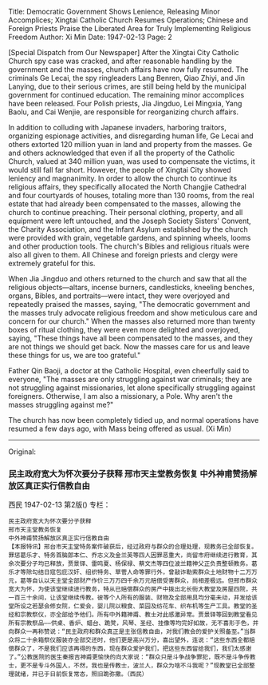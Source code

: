 Title: Democratic Government Shows Lenience, Releasing Minor Accomplices; Xingtai Catholic Church Resumes Operations; Chinese and Foreign Priests Praise the Liberated Area for Truly Implementing Religious Freedom
Author: Xi Min
Date: 1947-02-13
Page: 2

[Special Dispatch from Our Newspaper] After the Xingtai City Catholic Church spy case was cracked, and after reasonable handling by the government and the masses, church affairs have now fully resumed. The criminals Ge Lecai, the spy ringleaders Lang Benren, Qiao Zhiyi, and Jin Lanying, due to their serious crimes, are still being held by the municipal government for continued education. The remaining minor accomplices have been released. Four Polish priests, Jia Jingduo, Lei Mingxia, Yang Baolu, and Cai Wenjie, are responsible for reorganizing church affairs.

In addition to colluding with Japanese invaders, harboring traitors, organizing espionage activities, and disregarding human life, Ge Lecai and others extorted 120 million yuan in land and property from the masses. Ge and others acknowledged that even if all the property of the Catholic Church, valued at 340 million yuan, was used to compensate the victims, it would still fall far short. However, the people of Xingtai City showed leniency and magnanimity. In order to allow the church to continue its religious affairs, they specifically allocated the North Changjie Cathedral and four courtyards of houses, totaling more than 130 rooms, from the real estate that had already been compensated to the masses, allowing the church to continue preaching. Their personal clothing, property, and all equipment were left untouched, and the Joseph Society Sisters' Convent, the Charity Association, and the Infant Asylum established by the church were provided with grain, vegetable gardens, and spinning wheels, looms and other production tools. The church's Bibles and religious rituals were also all given to them. All Chinese and foreign priests and clergy were extremely grateful for this.

When Jia Jingduo and others returned to the church and saw that all the religious objects—altars, incense burners, candlesticks, kneeling benches, organs, Bibles, and portraits—were intact, they were overjoyed and repeatedly praised the masses, saying, "The democratic government and the masses truly advocate religious freedom and show meticulous care and concern for our church." When the masses also returned more than twenty boxes of ritual clothing, they were even more delighted and overjoyed, saying, "These things have all been compensated to the masses, and they are not things we should get back. Now the masses care for us and leave these things for us, we are too grateful."

Father Qin Baoji, a doctor at the Catholic Hospital, even cheerfully said to everyone, "The masses are only struggling against war criminals; they are not struggling against missionaries, let alone specifically struggling against foreigners. Otherwise, I am also a missionary, a Pole. Why aren't the masses struggling against me?"

The church has now been completely tidied up, and normal operations have resumed a few days ago, with Mass being offered as usual. (Xi Min)



<hr /> 

Original: 


### 民主政府宽大为怀次要分子获释  邢市天主堂教务恢复  中外神甫赞扬解放区真正实行信教自由
西民
1947-02-13
第2版()
专栏：

    民主政府宽大为怀次要分子获释
    邢市天主堂教务恢复
    中外神甫赞扬解放区真正实行信教自由
    【本报特讯】邢台市天主堂特务案件破获后，经过政府与群众的合理处理，现教务已全部恢复。罪惩葛乐才、特务首脑郎本仁、乔志义及金兰英等四人因罪恶重大，尚留市府继续进行教育，其余次要分子均已释放，贾景铎、雷鸣夏、杨保禄、蔡文杰等四位波兰籍神父正负责整顿教务。葛乐才等除勾结日寇包庇汉奸、组织特务、草菅人命等罪行外，曾敲诈勒索群众土地财物十二万万元，葛等自认以天主堂全部财产作价三万万四千余万元赔偿受害群众，尚相差极远。但邢市群众宽大为怀，为使该堂继续进行教务，特从已赔偿群众的房产中拨出北长街大教堂及房屋四院，共一百三十余间，让该堂继续传教。彼等个人所有的服装、财物及全部用具均分毫未动，并发给该堂所设之若瑟会修女院，仁爱会，婴儿院以粮食、菜园及纺花车、织布机等生产工具。教堂的圣经和宗教祭仪，亦全部给予他们。所有中外籍神甫、教士对此感激异常。贾景铎等回到教堂看见所有宗教祭品——供桌、香炉、蜡台、跪凳，风琴、圣经、挂像等均完好如故，无不喜形于色，并向群众一再称赞说：“民主政府和群众真正是主张信教自由，对我们教会的爱护关照备至。”当群众将二十余箱祭仪服装亦全部交还时，他们更是高兴万分，喜出望外，连说：“这些东西全都赔偿群众了，不是我们应该再得的东西，现在群众爱护我们，把这些东西留给我们，我们太感谢了。”公教医院的医生秦报吉神甫更愉快的向大家说：“群众只是斗争战争罪犯，既不是斗争传教士，更不是专斗外国人，不然，我也是传教士，波兰人，群众为啥不斗我呢？”现教堂已全部整理就绪，并已于日前恢复常态，照旧跪弥撒。（西民）
